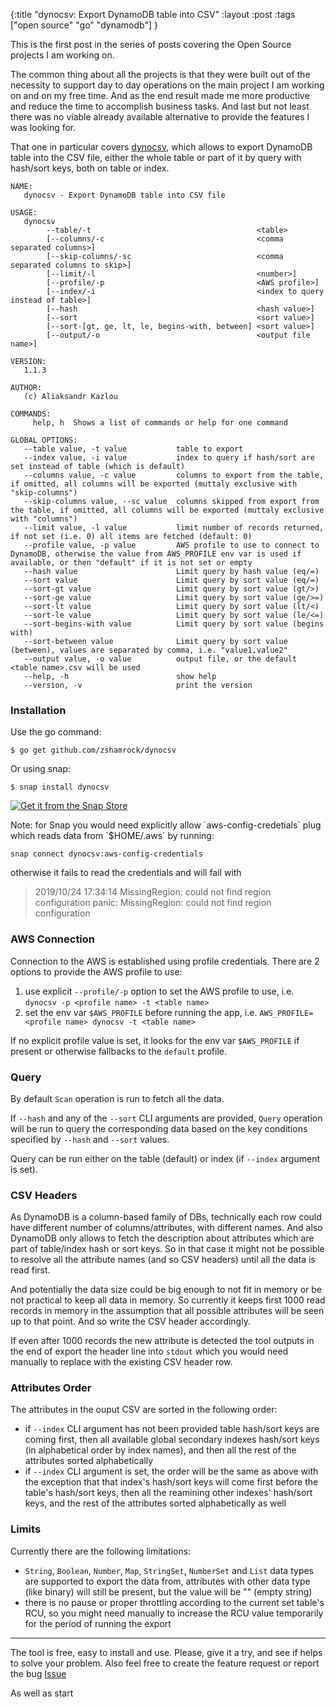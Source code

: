 {:title "dynocsv: Export DynamoDB table into CSV"
:layout :post
:tags ["open source" "go" "dynamodb"]
}

This is the first post in the series of posts covering the Open Source projects I am working on.

<div class="alert alert-info" role="alert">
The common thing about all the projects is that they were built out of the necessity to support day to day operations on the main project I am working on and on my free time. And as the end result made me more productive and reduce the time to accomplish business tasks. And last but not least there was no viable already available alternative to provide the features I was looking for.
</div>

That one in particular covers [dynocsv](https://github.com/zshamrock/dynocsv), which allows to export DynamoDB table into the CSV file, either the whole table or part of it by query with hash/sort keys, both on table or index.

```
NAME:
   dynocsv - Export DynamoDB table into CSV file

USAGE:
   dynocsv     
        --table/-t                                     <table> 
        [--columns/-c                                  <comma separated columns>] 
        [--skip-columns/-sc                            <comma separated columns to skip>] 
        [--limit/-l                                    <number>]
        [--profile/-p                                  <AWS profile>]
        [--index/-i                                    <index to query instead of table>]
        [--hash                                        <hash value>]
        [--sort                                        <sort value>]
        [--sort-[gt, ge, lt, le, begins-with, between] <sort value>]
        [--output/-o                                   <output file name>]

VERSION:
   1.1.3

AUTHOR:
   (c) Aliaksandr Kazlou

COMMANDS:
     help, h  Shows a list of commands or help for one command

GLOBAL OPTIONS:
   --table value, -t value           table to export
   --index value, -i value           index to query if hash/sort are set instead of table (which is default)
   --columns value, -c value         columns to export from the table, if omitted, all columns will be exported (muttaly exclusive with "skip-columns")
   --skip-columns value, --sc value  columns skipped from export from the table, if omitted, all columns will be exported (muttaly exclusive with "columns")
   --limit value, -l value           limit number of records returned, if not set (i.e. 0) all items are fetched (default: 0)
   --profile value, -p value         AWS profile to use to connect to DynamoDB, otherwise the value from AWS_PROFILE env var is used if available, or then "default" if it is not set or empty
   --hash value                      Limit query by hash value (eq/=)
   --sort value                      Limit query by sort value (eq/=)
   --sort-gt value                   Limit query by sort value (gt/>)
   --sort-ge value                   Limit query by sort value (ge/>=)
   --sort-lt value                   Limit query by sort value (lt/<)
   --sort-le value                   Limit query by sort value (le/<=)
   --sort-begins-with value          Limit query by sort value (begins with)
   --sort-between value              Limit query by sort value (between), values are separated by comma, i.e. "value1,value2"
   --output value, -o value          output file, or the default <table name>.csv will be used
   --help, -h                        show help
   --version, -v                     print the version
```

### Installation

Use the go command:

```
$ go get github.com/zshamrock/dynocsv
```

Or using snap:

```
$ snap install dynocsv
```

[![Get it from the Snap Store](https://snapcraft.io/static/images/badges/en/snap-store-black.svg)](https://snapcraft.io/dynocsv)

<div class="alert alert-warning" role="alert">
Note: for Snap you would need explicitly allow `aws-config-credetials` plug which reads data from `$HOME/.aws` by running:
</div>

```
snap connect dynocsv:aws-config-credentials
```

otherwise it fails to read the credentials and will fail with

> 2019/10/24 17:34:14 MissingRegion: could not find region configuration
   panic: MissingRegion: could not find region configuration

### AWS Connection

Connection to the AWS is established using profile credentials. There are 2 options to provide the AWS profile to use:

1. use explicit `--profile/-p` option to set the AWS profile to use, i.e. `dynocsv -p <profile name> -t <table name>`
2. set the env var `$AWS_PROFILE` before running the app, i.e. `AWS_PROFILE=<profile name> dynocsv -t <table name>`

If no explicit profile value is set, it looks for the env var `$AWS_PROFILE` if present or otherwise fallbacks to the `default` profile.

### Query

By default `Scan` operation is run to fetch all the data.

If `--hash` and any of the `--sort` CLI arguments are provided,
`Query` operation will be run to query the corresponding data based on the key conditions specified by `--hash` and `--sort` values. 

Query can be run either on the table (default) or index (if `--index` argument is set).

### CSV Headers

As DynamoDB is a column-based family of DBs, technically each row could have different number of columns/attributes, with different names. And also DynamoDB only allows to fetch the description about attributes which are part of table/index hash or sort keys. So in that case it might not be possible to resolve all the attribute names (and so CSV headers) until all the data is read first. 

And potentially the data size could be big enough to not fit in memory or be not practical to keep all data in memory. So currently it keeps first 1000 read records in memory in the assumption that all possible attributes will be seen up to that point. And so write the CSV header accordingly.

If even after 1000 records the new attribute is detected the tool outputs in the end of export the header line into `stdout` which you would need manually to replace with the existing CSV header row.

### Attributes Order

The attributes in the ouput CSV are sorted in the following order:

- if `--index` CLI argument has not been provided table hash/sort keys are coming first, then all available global secondary indexes hash/sort keys (in alphabetical order by index names), and then all the rest of the attributes sorted alphabetically
- if `--index` CLI argument is set, the order will be the same as above with the exception that that index's hash/sort keys will come first before the table's hash/sort keys, then all the reamining other indexes' hash/sort keys, and the rest of the attributes sorted alphabetically as well

### Limits

Currently there are the following limitations:

- `String`, `Boolean`, `Number`, `Map`, `StringSet`, `NumberSet` and `List` data types are supported to export the data from, attributes with other data type (like binary) will still be present, but the value will be "" (empty string)
- there is no pause or proper throttling according to the current set table's RCU, so you might need manually to increase the RCU value temporarily for the period of running the export

- - -

The tool is free, easy to install and use. Please, give it a try, and see if helps to solve your problem. Also feel free to create the feature request or report the bug 
<a class="github-button" href="https://github.com/zshamrock/dynocsv/issues" data-size="large" aria-label="Issue zshamrock/dynocsv on GitHub">Issue</a>

As well as start 

